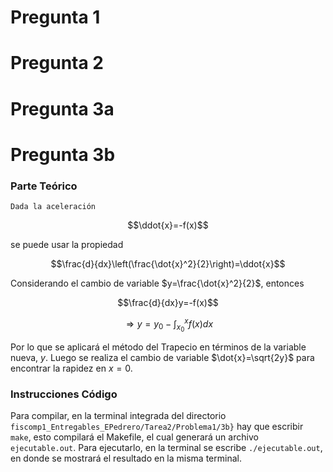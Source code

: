 # Pregunta 1

# Pregunta 2

# Pregunta 3a

# Pregunta 3b
### Parte Teórico
    Dada la aceleración

$$\ddot{x}=-f(x)$$

se puede usar la propiedad

$$\frac{d}{dx}\left(\frac{\dot{x}^2}{2}\right)=\ddot{x}$$

Considerando el cambio de variable $y=\frac{\dot{x}^2}{2}$, entonces

$$\frac{d}{dx}y=-f(x)$$

$$\Rightarrow y=y_0-\int_{x_0}^{x}f(x)dx$$

Por lo que se aplicará el método del Trapecio en términos de la variable nueva, $y$. Luego se realiza el cambio de variable $\dot{x}=\sqrt{2y}$ para encontrar la rapidez en $x=0$.

### Instrucciones Código
Para compilar, en la terminal integrada del directorio `fiscomp1_Entregables_EPedrero/Tarea2/Problema1/3b}` hay que escribir `make`, esto compilará el Makefile, el cual generará un archivo `ejecutable.out`. Para ejecutarlo, en la terminal se escribe `./ejecutable.out`, en donde se mostrará el resultado en la misma terminal.